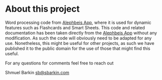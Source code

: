 # About this project
Word processing code from [Alephbeis App](https://alephbeis.org/app/), where it is used for dynamic features such as Flashcards and Smart Sheets.
This code and related documentation has been taken directly from the [Alephbeis App](https://alephbeis.org/app/) without any modification. As such the code will obviously need to be adapted for any use.
Nonetheless, this might be useful for other projects, as such we have published it to the public domain for the use of those that might find this useful.

For any questions for comments feel free to reach out

Shmuel Barkin
sb@sbarkin.com
